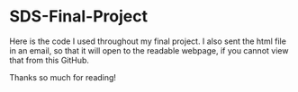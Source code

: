 # SDS-Final-Project
Here is the code I used throughout my final project. I also sent the html file in an email, so that it will open to the readable webpage, if you cannot view that from this GitHub. 

Thanks so much for reading! 
